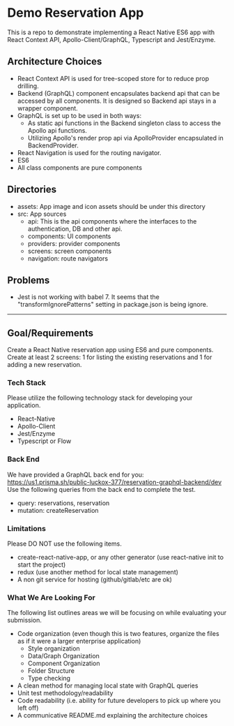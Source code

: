 # Demo Reservation App
This is a repo to demonstrate implementing a React Native ES6 app with React Context API, Apollo-Client/GraphQL, Typescript and Jest/Enzyme.
## Architecture Choices
- React Context API is used for tree-scoped store for to reduce prop drilling.
- Backend (GraphQL) component encapsulates backend api that can be accessed by all components. It is designed so Backend api stays in a wrapper component.
- GraphQL is set up to be used in both ways:
  - As static api functions in the Backend singleton class to access the Apollo api functions.
  - Utilizing Apollo's render prop api via ApolloProvider encapsulated in BackendProvider.
- React Navigation is used for the routing navigator.
- ES6 
- All class components are pure components
## Directories
- assets:  App image and icon assets should be under this directory
- src: App sources
  - api: This is the api components where the interfaces to the authentication, DB and other api.
  - components: UI components
  - providers: provider components
  - screens: screen components 
  - navigation: route navigators
## Problems
- Jest is not working with babel 7.  It seems that the "transformIgnorePatterns" setting in package.json is being ignore.

------------------------------------------------------------------------------------------------------

## Goal/Requirements
Create a React Native reservation app using ES6 and pure components. Create at least 2 screens: 1 for listing the existing reservations and 1 for adding a new reservation.
### Tech Stack
Please utilize the following technology stack for developing your application.
- React-Native
- Apollo-Client
- Jest/Enzyme
- Typescript or Flow
### Back End
We have provided a GraphQL back end for you: https://us1.prisma.sh/public-luckox-377/reservation-graphql-backend/dev
Use the following queries from the back end to complete the test. 
- query: reservations, reservation
- mutation: createReservation
### Limitations
Please DO NOT use the following items.
- create-react-native-app, or any other generator (use react-native init to start the project)
- redux (use another method for local state management)
- A non git service for hosting (github/gitlab/etc are ok)
### What We Are Looking For
The following list outlines areas we will be focusing on while evaluating your submission.
- Code organization (even though this is two features, organize the files as if it were a larger enterprise application)
    - Style organization
    - Data/Graph Organization
    - Component Organization
    - Folder Structure
    - Type checking
- A clean method for managing local state with GraphQL queries
- Unit test methodology/readability
- Code readability (i.e. ability for future developers to pick up where you left off)
- A communicative README.md explaining the architecture choices
